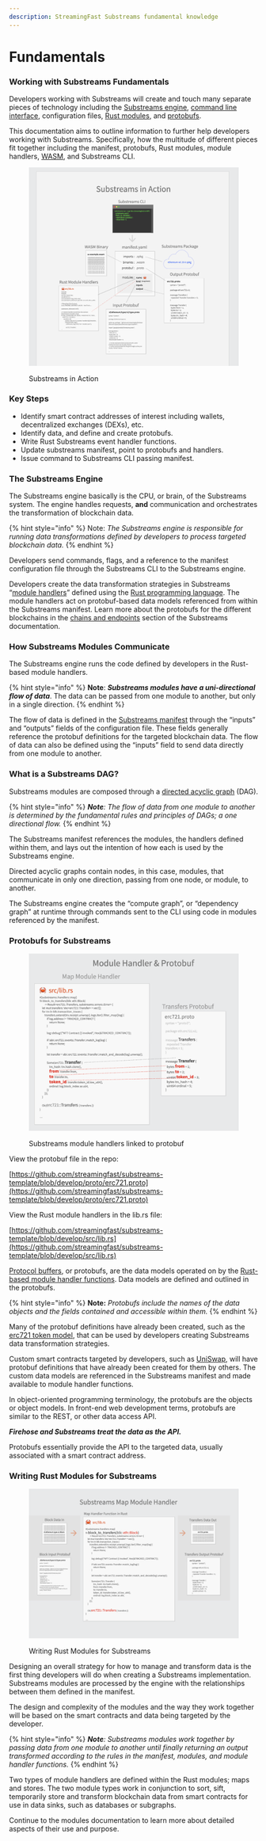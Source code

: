 ```yaml
---
description: StreamingFast Substreams fundamental knowledge
---
```


# Fundamentals

### Working with Substreams Fundamentals

Developers working with Substreams will create and touch many separate pieces of technology including the [Substreams engine](fundamentals.md#the-substreams-engine), [command line interface](../reference-and-specs/command-line-interface.md), configuration files, [Rust modules](modules.md), and [protobufs](../developer-guide/creating-protobuf-schemas.md).

This documentation aims to outline information to further help developers working with Substreams. Specifically, how the multitude of different pieces fit together including the manifest, protobufs, Rust modules, module handlers, [WASM](https://webassembly.org/), and Substreams CLI.

<figure><img src="../.gitbook/assets/Screen Shot 2022-10-11 at 3.00.58 PM.png" alt=""><figcaption><p>Substreams in Action</p></figcaption></figure>

### Key Steps

* Identify smart contract addresses of interest including wallets, decentralized exchanges (DEXs), etc.
* Identify data, and define and create protobufs.
* Write Rust Substreams event handler functions.
* Update substreams manifest, point to protobufs and handlers.
* Issue command to Substreams CLI passing manifest.

### **The Substreams Engine**

The Substreams engine basically is the CPU, or brain, of the Substreams system. The engine handles requests, **and** communication and orchestrates the transformation of blockchain data.

{% hint style="info" %}
Note: _The Substreams engine is responsible for running data transformations defined by developers to process targeted blockchain data._&#x20;
{% endhint %}

Developers send commands, flags, and a reference to the manifest configuration file through the Substreams CLI to the Substreams engine.&#x20;

Developers create the data transformation strategies in Substreams “[module handlers](../developer-guide/modules/setting-up-handlers.md)” defined using the [Rust programming language](https://www.rust-lang.org/). The module handlers act on protobuf-based data models referenced from within the Substreams manifest. Learn more about the protobufs for the different blockchains in the [chains and endpoints](../reference-and-specs/chains-and-endpoints.md) section of the Substreams documentation.

### **How Substreams Modules Communicate**

The Substreams engine runs the code defined by developers in the Rust-based module handlers.&#x20;

{% hint style="info" %}
**Note**: _**Substreams modules have a uni-directional flow of data**_. The data can be passed from one module to another, but only in a single direction.&#x20;
{% endhint %}

The flow of data is defined in the [Substreams manifest](../reference-and-specs/manifests.md) through the “inputs” and “outputs” fields of the configuration file. These fields generally reference the protobuf definitions for the targeted blockchain data. The flow of data can also be defined using the “inputs” field to send data directly from one module to another.

### **What is a Substreams DAG?**

Substreams modules are composed through a [directed acyclic graph](https://en.wikipedia.org/wiki/Directed\_acyclic\_graph) (DAG).&#x20;

{% hint style="info" %}
_**Note**: The flow of data from one module to another is determined by the fundamental rules and principles of DAGs; a one directional flow._
{% endhint %}

The Substreams manifest references the modules, the handlers defined within them, and lays out the intention of how each is used by the Substreams engine.&#x20;

Directed acyclic graphs contain nodes, in this case, modules, that communicate in only one direction, passing from one node, or module, to another.

The Substreams engine creates the “compute graph”, or “dependency graph” at runtime through commands sent to the CLI using code in modules referenced by the manifest.

### **Protobufs for Substreams**

<figure><img src="../.gitbook/assets/Screen Shot 2022-10-25 at 1.44.19 PM.png" alt=""><figcaption><p>Substreams module handlers linked to protobuf</p></figcaption></figure>

View the protobuf file in the repo:

[https://github.com/streamingfast/substreams-template/blob/develop/proto/erc721.proto](https://github.com/streamingfast/substreams-template/blob/develop/proto/erc721.proto)

View the Rust module handlers in the lib.rs file:

[https://github.com/streamingfast/substreams-template/blob/develop/src/lib.rs](https://github.com/streamingfast/substreams-template/blob/develop/src/lib.rs)

[Protocol buffers](https://developers.google.com/protocol-buffers), or protobufs, are the data models operated on by the [Rust-based module handler functions](../developer-guide/modules/writing-module-handlers.md). Data models are defined and outlined in the protobufs.&#x20;

{% hint style="info" %}
**Note:** _Protobufs include the names of the data objects and the fields contained and accessible within them._&#x20;
{% endhint %}

Many of the protobuf definitions have already been created, such as the [erc721 token model](https://github.com/streamingfast/substreams-template/blob/develop/proto/erc721.proto), that can be used by developers creating Substreams data transformation strategies.

Custom smart contracts targeted by developers, such as [UniSwap](https://github.com/streamingfast/substreams-playground/blob/master/modules/uniswap/proto/modules.proto), will have protobuf definitions that have already been created for them by others. The custom data models are referenced in the Substreams manifest and made available to module handler functions.&#x20;

In object-oriented programming terminology, the protobufs are the objects or object models. In front-end web development terms, protobufs are similar to the REST, or other data access API.&#x20;

_**Firehose and Substreams treat the data as the API.**_

Protobufs essentially provide the API to the targeted data, usually associated with a smart contract address.

### **Writing Rust Modules for Substreams**

<figure><img src="../.gitbook/assets/Screen Shot 2022-10-11 at 2.48.46 PM.png" alt=""><figcaption><p>Writing Rust Modules for Substreams</p></figcaption></figure>

Designing an overall strategy for how to manage and transform data is the first thing developers will do when creating a Substreams implementation. Substreams modules are processed by the engine with the relationships between them defined in the manifest.&#x20;

The design and complexity of the modules and the way they work together will be based on the smart contracts and data being targeted by the developer.&#x20;

{% hint style="info" %}
_**Note**: Substreams modules work together by passing data from one module to another until finally returning an output transformed according to the rules in the manifest, modules, and module handler functions._&#x20;
{% endhint %}

Two types of module handlers are defined within the Rust modules; maps and stores. The two module types work in conjunction to sort, sift, temporarily store and transform blockchain data from smart contracts for use in data sinks, such as databases or subgraphs.

Continue to the modules documentation to learn more about detailed aspects of their use and purpose.
